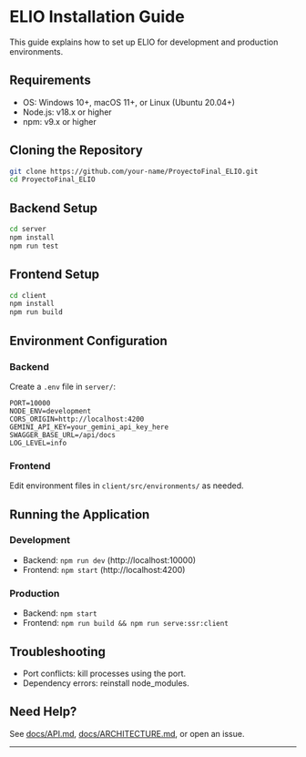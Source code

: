 # ELIO Installation Guide

This guide explains how to set up ELIO for development and production environments.

## Requirements

- OS: Windows 10+, macOS 11+, or Linux (Ubuntu 20.04+)
- Node.js: v18.x or higher
- npm: v9.x or higher

## Cloning the Repository

```bash
git clone https://github.com/your-name/ProyectoFinal_ELIO.git
cd ProyectoFinal_ELIO
```

## Backend Setup

```bash
cd server
npm install
npm run test
```

## Frontend Setup

```bash
cd client
npm install
npm run build
```

## Environment Configuration

### Backend

Create a `.env` file in `server/`:

```env
PORT=10000
NODE_ENV=development
CORS_ORIGIN=http://localhost:4200
GEMINI_API_KEY=your_gemini_api_key_here
SWAGGER_BASE_URL=/api/docs
LOG_LEVEL=info
```

### Frontend

Edit environment files in `client/src/environments/` as needed.

## Running the Application

### Development

- Backend: `npm run dev` (http://localhost:10000)
- Frontend: `npm start` (http://localhost:4200)

### Production

- Backend: `npm start`
- Frontend: `npm run build && npm run serve:ssr:client`

## Troubleshooting

- Port conflicts: kill processes using the port.
- Dependency errors: reinstall node_modules.

## Need Help?

See [docs/API.md](API.md), [docs/ARCHITECTURE.md](ARCHITECTURE.md), or open an issue.

---
